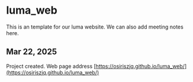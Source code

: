 # luma_web
This is an template for our luma website. We can also add meeting notes here.
## Mar 22, 2025
Project created. Web page address [https://osiriszjq.github.io/luma_web/](https://osiriszjq.github.io/luma_web/)